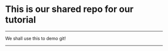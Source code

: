 # This is our shared repo for our tutorial #

----------

We shall use this to demo git!

----------

